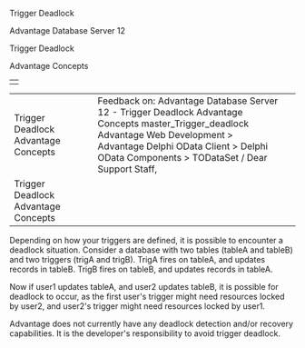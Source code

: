 Trigger Deadlock




Advantage Database Server 12  

Trigger Deadlock

Advantage Concepts

|  |
| --- |
|  |

|  |  |  |  |  |
| --- | --- | --- | --- | --- |
| Trigger Deadlock  Advantage Concepts |  |  | Feedback on: Advantage Database Server 12 - Trigger Deadlock Advantage Concepts master\_Trigger\_deadlock Advantage Web Development > Advantage Delphi OData Client > Delphi OData Components > TODataSet / Dear Support Staff, |  |
| Trigger Deadlock  Advantage Concepts |  |  |  |  |

Depending on how your triggers are defined, it is possible to encounter a deadlock situation. Consider a database with two tables (tableA and tableB) and two triggers (trigA and trigB). TrigA fires on tableA, and updates records in tableB. TrigB fires on tableB, and updates records in tableA.

Now if user1 updates tableA, and user2 updates tableB, it is possible for deadlock to occur, as the first user's trigger might need resources locked by user2, and user2's trigger might need resources locked by user1.

Advantage does not currently have any deadlock detection and/or recovery capabilities. It is the developer's responsibility to avoid trigger deadlock.
